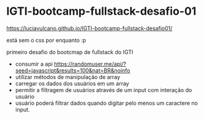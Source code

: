 # IGTI-bootcamp-fullstack-desafio-01

https://luciavulcano.github.io/IGTI-bootcamp-fullstack-desafio01/

está sem o css por enquanto :p 

primeiro desafio do bootcmap de fullstack do IGTI

- consumir a api https://randomuser.me/api/?seed=javascript&results=100&nat=BR&noinfo
- utilizar métodos de manipulação de array
- carregar os dados dos usuários em um array
- permitir a filtragem de usuários através de um input com interação do usuário
- usuário poderá filtrar dados quando digitar pelo menos um caractere no input.
